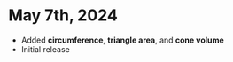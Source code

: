 # May 7th, 2024
- Added **circumference**, **triangle area**, and **cone volume**
- Initial release
